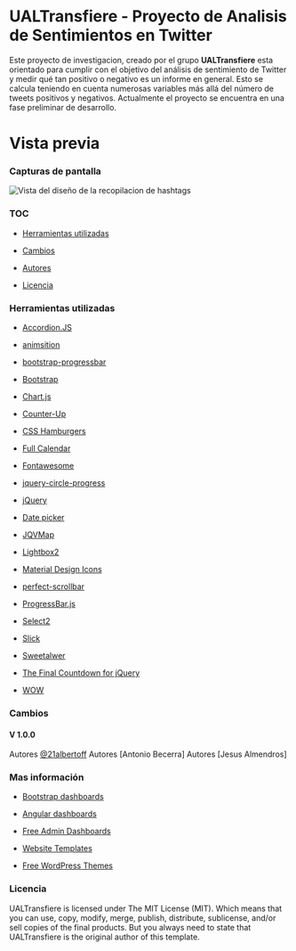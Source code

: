 UALTransfiere - Proyecto de Analisis de Sentimientos en Twitter
================================================

Este proyecto de investigacion, creado por el grupo **UALTransfiere** esta orientado para cumplir con el objetivo del análisis de sentimiento de 
Twitter y medir qué tan positivo o negativo es un informe en general. Esto se calcula teniendo en cuenta numerosas variables más allá del número 
de tweets positivos y negativos. Actualmente el proyecto se encuentra en una fase preliminar de desarrollo.

Vista previa
=======

### Capturas de pantalla

![Vista del diseño de la recopilacion de hashtags](https://i.ibb.co/dM9jPKC/1.png)

### TOC

-   [Herramientas utilizadas](#herramientas-utilizadas)

-   [Cambios](#cambios)

-   [Autores](#autores)

-   [Licencia](#licencia)

### Herramientas utilizadas

-   [Accordion.JS](https://github.com/awps/Accordion.JS)

-   [animsition](http://blivesta.github.io/animsition)

-   [bootstrap-progressbar](https://github.com/minddust/bootstrap-progressbar)

-   [Bootstrap](http://getbootstrap.com/)

-   [Chart.js](http://www.chartjs.org/)

-   [Counter-Up](https://github.com/bfintal/Counter-Up)

-   [CSS Hamburgers](https://github.com/jonsuh/hamburgers)

-   [Full Calendar](https://fullcalendar.io)

-   [Fontawesome](http://fontawesome.io/)

-   [jquery-circle-progress](http://kottenator.github.io/jquery-circle-progress/)

-   [jQuery](https://jquery.com/)

-   [Date picker](https://www.jqueryscript.net/time-clock/Date-Time-Picker-Bootstrap-4.html)

-   [JQVMap](https://jqvmap.com/)

-   [Lightbox2](https://github.com/lokesh/lightbox2)

-   [Material Design
    Icons](https://github.com/Templarian/MaterialDesign-Webfont)

-   [perfect-scrollbar](https://github.com/utatti/perfect-scrollbar)

-   [ProgressBar.js](https://github.com/kimmobrunfeldt/progressbar.js)

-   [Select2](https://github.com/select2/select2)

-   [Slick](http://kenwheeler.github.io/slick/)

-   [Sweetalwer](https://github.com/sweetalert2/sweetalert2)

-   [The Final Countdown for jQuery](http://hilios.github.io/jQuery.countdown/)

-   [WOW](https://github.com/matthieua/WOW)

### Cambios

#### V 1.0.0

Autores [@21albertoff](https://twitter.com/21albertof)
Autores [Antonio Becerra]
Autores [Jesus Almendros]

### Mas información

-   [Bootstrap
    dashboards](https://colorlib.com/wp/free-bootstrap-admin-dashboard-templates/)

-   [Angular dashboards](https://colorlib.com/wp/angularjs-admin-templates/)

-   [Free Admin
    Dashboards](https://colorlib.com/wp/free-html5-admin-dashboard-templates/)

-   [Website Templates](https://colorlib.com/wp/templates/)

-   [Free WordPress Themes](https://colorlib.com/wp/free-wordpress-themes/)

### Licencia

UALTransfiere is licensed under The MIT License (MIT). Which means that you can use,
copy, modify, merge, publish, distribute, sublicense, and/or sell copies of the
final products. But you always need to state that UALTransfiere is the original
author of this template.

